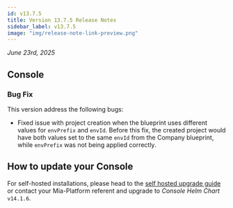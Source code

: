 ```yaml
---
id: v13.7.5
title: Version 13.7.5 Release Notes
sidebar_label: v13.7.5
image: "img/release-note-link-preview.png"
---
```


_June 23rd, 2025_

## Console

### Bug Fix

This version address the following bugs:

- Fixed issue with project creation when the blueprint uses different values for `envPrefix` and `envId`.
Before this fix, the created project would have both values set to the same `envId` from the Company blueprint, while  `envPrefix` was not being applied correctly.

## How to update your Console

For self-hosted installations, please head to the [self hosted upgrade guide](/docs/13.x.x/infrastructure/self-hosted/installation-chart/how-to-upgrade) or contact your Mia-Platform referent and upgrade to _Console Helm Chart_ `v14.1.6`.
